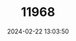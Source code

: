 ---
title: "11968"
category: "Ligumia recta"
draft: false
date: 2024-02-22 13:03:50
languages:
  English: ["Black Sandshell"]
---